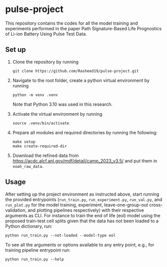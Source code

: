 # pulse-project
This repository contains the codes for all the model training and experiments performed in the paper Path Signature-Based Life Prognostics of Li-ion Battery Using Pulse Test Data.

## Set up
1. Clone the repository by running
    ```
    git clone https://github.com/Rasheed19/pulse-project.git
    ```
1. Navigate to the root folder, create a python virtual environment by running
    ```
    python -m venv .venv
    ``` 
    Note that Python 3.10 was used in this research.

1. Activate the virtual environment by running
    ```
    source .venv/bin/activate
    ```
1. Prepare all modules and required directories by running the following:
    ```
    make setup
    make create-required-dir
    ```
1. Download the refined data from https://acdc.alcf.anl.gov/mdf/detail/camp_2023_v3.5/ and put them in `noah_raw_data`.

## Usage
After setting up the project environment as instructed above, start running the provided entrypoints (`run_train.py`, `run_experiment.py`, `run_val.py`, and `run_plot.py` for the model training, experiment, leave-one-group-out cross-validation, and plotting pipelines respectively) with their respective arguments as CLI. For instance to train the end of life (eol) model using the proposed train-test cell splits given that the data has not been loaded to a Python dictionary, run:
```
python run_train.py --not-loaded --model-type eol
```
To see all the arguments or options available to any entry point, e.g., for training pipeline entrypoint run:
```
python run_train.py --help
```

